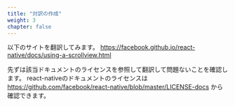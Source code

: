 ```yaml
---
title: "対訳の作成"
weight: 3
chapter: false
---
```


以下のサイトを翻訳してみます。
https://facebook.github.io/react-native/docs/using-a-scrollview.html

先ずは該当ドキュメントのライセンスを参照して翻訳して問題ないことを確認します。
react-nativeのドキュメントのライセンスは
https://github.com/facebook/react-native/blob/master/LICENSE-docs
から確認できます。



